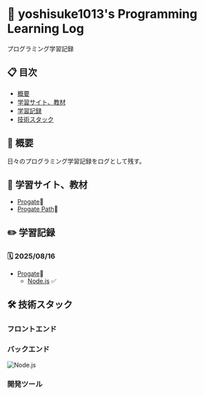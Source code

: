 # 🚀 yoshisuke1013's Programming Learning Log

プログラミング学習記録

## 📋 目次

- [概要](#概要)
- [学習サイト、教材](#学習サイト、教材)
- [学習記録](#学習記録)
- [技術スタック](#技術スタック)

## 📖 概要

日々のプログラミング学習記録をログとして残す。

## 📘 学習サイト、教材

- [Progate](https://prog-8.com)📕
- [Progate Path](https://path.progate.com)📗

## ✏️ 学習記録

### 🗓️ 2025/08/16

- [Progate](https://prog-8.com)📕
  - [Node.js](https://prog-8.com/courses/nodejs) ✅

## 🛠 技術スタック

### フロントエンド

### バックエンド

![Node.js](https://img.shields.io/badge/Node.js-339933?style=for-the-badge&logo=nodedotjs&logoColor=white)

### 開発ツール
